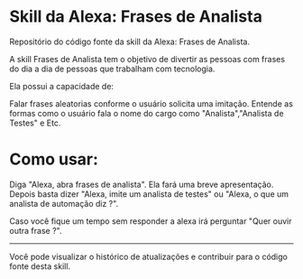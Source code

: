 # Skill da Alexa: Frases de Analista

Repositório do código fonte da skill da Alexa: Frases de Analista.



A skill Frases de Analista tem o objetivo de divertir as pessoas com frases do dia a dia de pessoas que trabalham com tecnologia.

Ela possui a capacidade de:

Falar frases aleatorias conforme o usuário solicita uma imitação.
Entende as formas como o usuário fala o nome do cargo como "Analista","Analista de Testes" e Etc. 

# Como usar:

Diga "Alexa, abra frases de analista". Ela fará uma breve apresentação. Depois basta dizer "Alexa, imite um analista de testes" ou "Alexa, o que um analista de automação diz ?". 

Caso você fique um tempo sem responder a alexa irá perguntar "Quer ouvir outra frase ?".


_________________________________________________________________________________________________________________________________________________________________________

Você pode visualizar o histórico de atualizações e contribuir para o código fonte desta skill.

